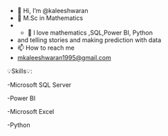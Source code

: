 - 👋 Hi, I’m @kaleeshwaran
- 🌱 M.Sc in Mathematics 
- - 👀 l love mathematics ,SQL,Power BI, Python
- and telling stories and making prediction with data
- 📫 How to reach me
- mkaleeshwaran1995@gmail.com


💡Skills💡:

-Microsoft SQL Server

-Power BI

-Microsoft Excel

-Python



